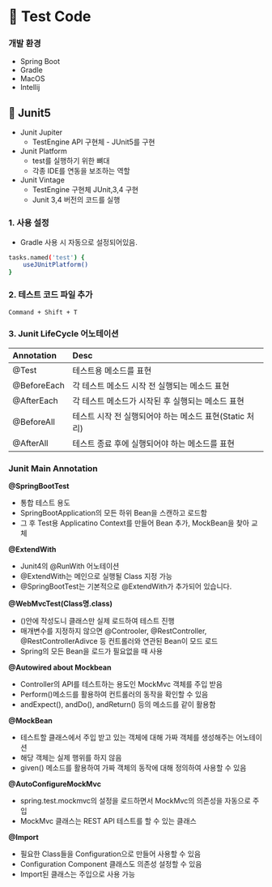 # 🐧 Test Code  

### 개발 환경
- Spring Boot
- Gradle
- MacOS
- Intellij

## 🐥 Junit5

- Junit Jupiter
  - TestEngine API 구현체 - JUnit5를 구현
- Junit Platform
  - test를 실행하기 위한 뼈대
  - 각종 IDE를 연동을 보조하는 역할
- Junit Vintage
  - TestEngine 구현체 JUnit,3,4 구현
  - Junit 3,4 버전의 코드를 실행

### 1. 사용 설정
- Gradle 사용 시 자동으로 설정되어있음.
```bash
tasks.named('test') {
    useJUnitPlatform()
}
```

### 2. 테스트 코드 파일 추가
```
Command + Shift + T
```

### 3. Junit LifeCycle 어노테이션

|Annotation|Desc|
|:--|:--|
|@Test|테스트용 메소드를 표현|
|@BeforeEach|각 테스트 메소드 시작 전 실행되는 메소드 표현|
|@AfterEach|각 테스트 메소드가 시작된 후 실행되는 메소드 표현|
|@BeforeAll|테스트 시작 전 실행되어야 하는 메소드 표현(Static 처리)|
|@AfterAll|테스트 종료 후에 실행되어야 하는 메소드를 표현|

### Junit Main Annotation

**@SpringBootTest**
- 통합 테스트 용도
- SpringBootApplication의 모든 하위 Bean을 스캔하고 로드함
- 그 후 Test용 Applicatino Context를 만들어 Bean 추가, MockBean을 찾아 교체

**@ExtendWith**
- Junit4의 @RunWith 어노테이션
- @ExtendWith는 메인으로 실행될 Class 지정 가능
- @SpringBootTest는 기본적으로 @ExtendWith가 추가되어 있습니다.

**@WebMvcTest(Class명.class)**
- ()안에 작성도니 클래스만 실제 로드하여 테스트 진행
- 매개변수를 지정하지 않으면 @Controoler, @RestController, @RestControllerAdivce 등 컨트롤러와 연관된 Bean이 모드 로드
- Spring의 모든 Bean을 로드가 필요없을 때 사용

**@Autowired about Mockbean**
- Controller의 API를 테스트하는 용도인 MockMvc 객체를 주입 받음
- Perform()메소드를 활용하여 컨트롤러의 동작을 확인할 수 있음
- andExpect(), andDo(), andReturn() 등의 메소드를 같이 활용함

**@MockBean**
- 테스트할 클래스에서 주입 받고 있는 객체에 대해 가짜 객체를 생성해주는 어노테이션
- 해당 객체는 실제 행위를 하지 않음
- given() 메소드를 활용하여 가짜 객체의 동작에 대해 정의하여 사용할 수 있음

**@AutoConfigureMockMvc**
- spring.test.mockmvc의 설정을 로드하면서 MockMvc의 의존성을 자동으로 주입
- MockMvc 클래스는 REST API 테스트를 할 수 있는 클래스
 
 
**@Import**
- 필요한 Class들을 Configuration으로 만들어 사용할 수 있음
- Configuration Component 클래스도 의존성 설정할 수 있음
- Import된 클래스는 주입으로 사용 가능
